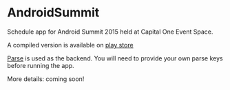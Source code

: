 # AndroidSummit
Schedule app for Android Summit 2015 held at Capital One Event Space.

A compiled version is available on [play store](https://play.google.com/store/apps/details?id=org.androidsummit.eventapp&hl=en)

[Parse](https://parse.com/) is used as the backend. You will need to provide your own parse keys before running the app.

More details: coming soon!
